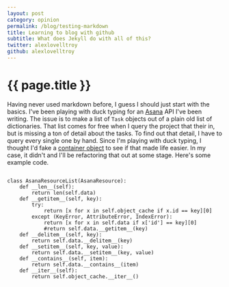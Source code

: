 ```yaml
---
layout: post
category: opinion
permalink: /blog/testing-markdown
title: Learning to blog with github
subtitle: What does Jekyll do with all of this?
twitter: alexlovelltroy
github: alexlovelltroy
---
```


{{ page.title }}
================

Having never used markdown before, I guess I should just start with the basics.  I've been playing with duck typing for an [Asana](http://asana.com) API I've been writing.  The issue is to make a list of `Task` objects out of a plain old list of dictionaries.  That list comes for free when I query the project that their in, but is missing a ton of detail about the tasks.  To find out that detail, I have to query every single one by hand.  Since I'm playing with duck typing, I thought I'd fake a [container object](http://docs.python.org/reference/datamodel.html#emulating-container-types) to see if that made life easier.  In my case, it didn't and I'll be refactoring that out at some stage.  Here's some example code.
~~~

class AsanaResourceList(AsanaResource):
    def __len__(self):
        return len(self.data)
    def __getitem__(self, key):
        try:
            return [x for x in self.object_cache if x.id == key][0]
        except (KeyError, AttributeError, IndexError):
            return [x for x in self.data if x['id'] == key][0]
            #return self.data.__getitem__(key)
    def __delitem__(self, key):
        return self.data.__delitem__(key)
    def __setitem__(self, key, value):
        return self.data.__setitem__(key, value)
    def __contains__(self, item):
        return self.data.__contains__(item)
    def __iter__(self):
        return self.object_cache.__iter__()

~~~
